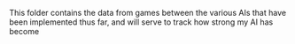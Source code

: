 This folder contains the data from games between the various AIs that have been implemented thus far, and will serve to track how strong my AI has become
